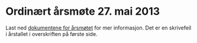 Ordinært årsmøte 27. mai 2013
=============================

Last ned [dokumentene for årsmøtet](Arsmotedokumenter2013FB2.pdf) for mer informasjon. Det er en skrivefeil i årstallet i overskriften på første side.
